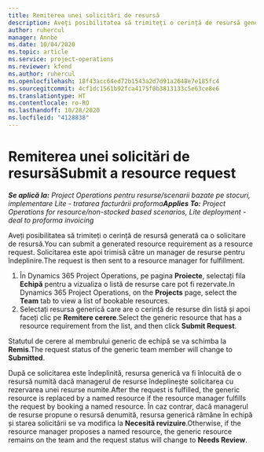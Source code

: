 ```yaml
---
title: Remiterea unei solicitări de resursă
description: Aveți posibilitatea să trimiteți o cerință de resursă generată ca o solicitare de resursă. Solicitarea este apoi trimisă către un manager de resurse pentru îndeplinire.
author: ruhercul
manager: Annbe
ms.date: 10/04/2020
ms.topic: article
ms.service: project-operations
ms.reviewer: kfend
ms.author: ruhercul
ms.openlocfilehash: 18f43acc64ed72b1543a2d7d91a2648e7e185fc4
ms.sourcegitcommit: 4cf1dc1561b92fca4175f0b3813133c5e63ce8e6
ms.translationtype: HT
ms.contentlocale: ro-RO
ms.lasthandoff: 10/28/2020
ms.locfileid: "4128838"
---
```

# <a name="submit-a-resource-request"></a><span data-ttu-id="e43bc-104">Remiterea unei solicitări de resursă</span><span class="sxs-lookup"><span data-stu-id="e43bc-104">Submit a resource request</span></span>

<span data-ttu-id="e43bc-105">_**Se aplică la:** Project Operations pentru resurse/scenarii bazate pe stocuri, implementare Lite - tratarea facturării proforma_</span><span class="sxs-lookup"><span data-stu-id="e43bc-105">_**Applies To:** Project Operations for resource/non-stocked based scenarios, Lite deployment - deal to proforma invoicing_</span></span>

<span data-ttu-id="e43bc-106">Aveți posibilitatea să trimiteți o cerință de resursă generată ca o solicitare de resursă.</span><span class="sxs-lookup"><span data-stu-id="e43bc-106">You can submit a generated resource requirement as a resource request.</span></span> <span data-ttu-id="e43bc-107">Solicitarea este apoi trimisă către un manager de resurse pentru îndeplinire.</span><span class="sxs-lookup"><span data-stu-id="e43bc-107">The request is then sent to a resource manager for fulfillment.</span></span>

1. <span data-ttu-id="e43bc-108">În Dynamics 365 Project Operations, pe pagina **Proiecte**, selectați fila **Echipă** pentru a vizualiza o listă de resurse care pot fi rezervate.</span><span class="sxs-lookup"><span data-stu-id="e43bc-108">In Dynamics 365 Project Operations, on the **Projects** page, select the **Team** tab to view a list of bookable resources.</span></span> 
2. <span data-ttu-id="e43bc-109">Selectați resursa generică care are o cerință de resurse din listă și apoi faceți clic pe **Remitere cerere**.</span><span class="sxs-lookup"><span data-stu-id="e43bc-109">Select the generic resource that has a resource requirement from the list, and then click **Submit Request**.</span></span>

<span data-ttu-id="e43bc-110">Statutul de cerere al membrului generic de echipă se va schimba la **Remis**.</span><span class="sxs-lookup"><span data-stu-id="e43bc-110">The request status of the generic team member will change to **Submitted**.</span></span>

<span data-ttu-id="e43bc-111">După ce solicitarea este îndeplinită, resursa generică va fi înlocuită de o resursă numită dacă managerul de resurse îndeplinește solicitarea cu rezervarea unei resurse numite.</span><span class="sxs-lookup"><span data-stu-id="e43bc-111">After the request is fulfilled, the generic resource is replaced by a named resource if the resource manager fulfills the request by booking a named resource.</span></span> <span data-ttu-id="e43bc-112">În caz contrar, dacă managerul de resurse propune o resursă denumită, resursa generică rămâne în echipă și starea solicitării se va modifica la **Necesită revizuire**.</span><span class="sxs-lookup"><span data-stu-id="e43bc-112">Otherwise, if the resource manager proposes a named resource, the generic resource remains on the team and the request status will change to **Needs Review**.</span></span>
